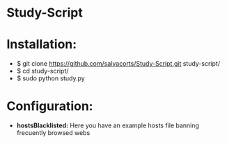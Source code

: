 # Study-Script

Installation:
==============
- $ git clone https://github.com/salvacorts/Study-Script.git study-script/
- $ cd study-script/
- $ sudo python study.py

Configuration:
==============
- **hostsBlacklisted:** 
    Here you have an example hosts file banning frecuently browsed webs
